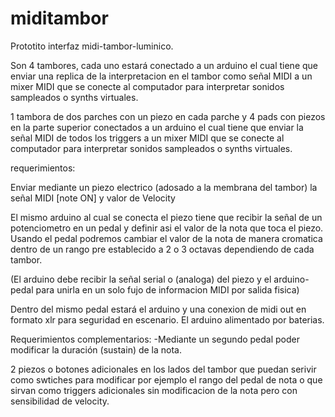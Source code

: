 # miditambor

Prototito interfaz midi-tambor-luminico.

Son 4 tambores, cada uno estará conectado a un arduino  el cual tiene que enviar una replica de la interpretacion en el tambor como señal MIDI a un mixer MIDI que se conecte al  computador  para interpretar sonidos sampleados o synths virtuales.

 1 tambora de dos parches con un piezo en cada parche y 4 pads con piezos en la parte superior conectados a un arduino  el cual tiene que enviar la señal MIDI de todos los triggers a un mixer MIDI que se conecte al  computador para interpretar sonidos sampleados o synths virtuales.
 
requerimientos:

Enviar mediante un piezo electrico (adosado a la membrana del tambor) la señal MIDI [note ON] y valor de Velocity

El mismo arduino al cual se conecta el piezo tiene que recibir la señal de un potenciometro en un pedal y definir asi el valor de la nota que toca el piezo.  Usando el pedal podremos cambiar el valor de la nota de manera cromatica dentro de un rango pre establecido a 2 o 3 octavas dependiendo de cada tambor.

(El arduino debe recibir la señal serial o (analoga) del piezo y el arduino-pedal para unirla en un solo fujo de informacion MIDI por salida fisica) 

Dentro del mismo pedal estará el arduino y una conexion de midi out en formato xlr para seguridad en escenario. El arduino alimentado por baterias.

Requerimientos complementarios:
-Mediante un segundo pedal poder modificar la duración (sustain) de la nota.

2 piezos o botones adicionales en los lados del tambor que puedan serivir como  swtiches para modificar por ejemplo el rango del pedal de nota o que sirvan como  triggers adicionales sin modificacion de la nota pero con sensibilidad  de velocity.
